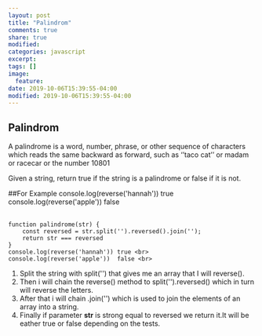 ```yaml
---
layout: post
title: "Palindrom"
comments: true
share: true
modified:
categories: javascript
excerpt:
tags: []
image:
  feature:
date: 2019-10-06T15:39:55-04:00
modified: 2019-10-06T15:39:55-04:00
---
```


## Palindrom

A palindrome is a word, number, phrase, or other sequence of characters which reads the same backward as forward, such as ‘’taco cat’’ or madam or racecar or the number 10801


Given a string, return true if the string is a palindrome or false if it is not.

##For Example
console.log(reverse('hannah')) true <br>
console.log(reverse('apple'))  false <br>
<br>

~~~
function palindrome(str) {
	const reversed = str.split('').reversed().join('');
	return str === reversed
}
console.log(reverse('hannah')) true <br>
console.log(reverse('apple'))  false <br>
~~~


1. Split the string with split('') that gives me an array that I will reverse().<br>
2. Then i will chain the reverse() method to split('').reversed() which in turn will reverse the letters.<br>
3. After that i will chain .join('') which is used to join the elements of an array into a string.<br>
4. Finally if parameter <strong>str</strong> is strong equal to reversed we return it.It will be eather true or false depending on the tests. <br>